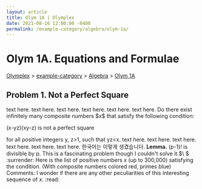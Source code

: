 ```yaml
---
layout: article
title: Olym 1A | Olymplex
date: 2021-08-16 12:00:00 -0400
permalink: /example-category/algebra/olym-1a/
---
```

<h1>Olym 1A. Equations and Formulae</h1>
<p><a href="https://example.com">Olymplex</a> > <a href="https://example.com">example-category</a> > <a href="https://example.com">Algebra</a> > <a href="https://example.com">Olym 1A</a><p>
<h2>Problem 1. Not a Perfect Square</h2>
text here. text here. text here. text here. text here. text here. 
<bluebox>Do there exist infinitely many composite numbers $x$ that satisfy the following condition:

(x-yz)(xy-z) is not a perfect square

for all positive integers y, z>1, such that yz<x.</bluebox>
text here. text here. text here. text here. text here. text here. 
한국어는 이렇게 생겼습니다. 
  <greenbox><b>Lemma.</b> (p-1)! is divisible by p. </greenbox>
This is a fascinating problem though I couldn't solve it.$\ $ :surrender:
Here is the list of positive numbers $x$ (up to 300,000) satisfying the condition. (With composite numbers colored red, primes blue)
Comments: I wonder if there are any other peculiarities of this interesting sequence of $x$. :read:

